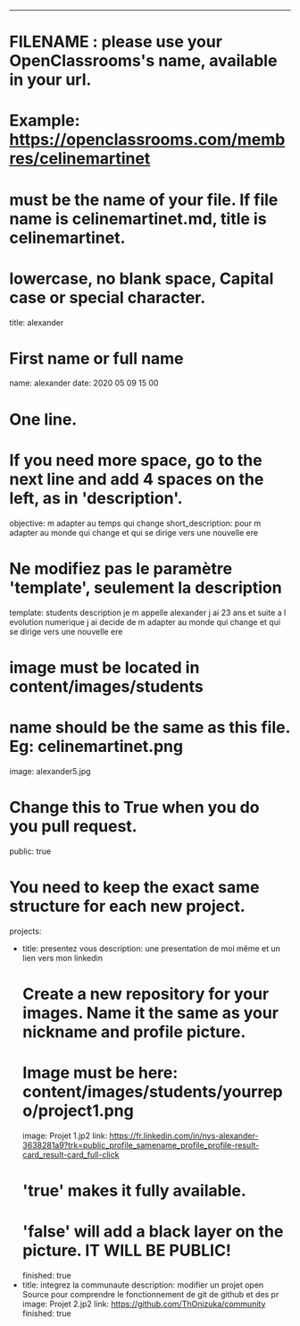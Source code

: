 ---

# FILENAME : please use your OpenClassrooms's name, available in your url.
# Example: https://openclassrooms.com/membres/celinemartinet
# must be the name of your file. If file name is celinemartinet.md, title is celinemartinet.
# lowercase, no blank space, Capital case or special character.
title: alexander

# First name or full name
name: alexander
date: 2020 05 09 15 00

# One line.
# If you need more space, go to the next line and add 4 spaces on the left, as in 'description'.
objective: m adapter au temps qui change
short_description: pour m adapter au monde qui change et qui se dirige vers une nouvelle ere

# Ne modifiez pas le paramètre 'template', seulement la description
template: students
description je m appelle alexander j ai 23 ans et suite a l evolution numerique
j ai decide de m adapter au monde qui change et qui se dirige vers une nouvelle ere
# image must be located in content/images/students
# name should be the same as this file. Eg: celinemartinet.png
image: alexander5.jpg

# Change this to True when you do you pull request.
public: true

# You need to keep the exact same structure for each new project.
projects:
  - title: presentez vous 
    description: une presentation de moi même et un lien vers mon linkedin
    # Create a new repository for your images. Name it the same as your nickname and profile picture.
    # Image must be here: content/images/students/yourrepo/project1.png
    image: Projet 1.jp2
    link: https://fr.linkedin.com/in/nys-alexander-3638281a9?trk=public_profile_samename_profile_profile-result-card_result-card_full-click
    # 'true' makes it fully available.
    # 'false' will add a black layer on the picture. IT WILL BE PUBLIC!
    finished: true
  - title: integrez la communaute 
    description: modifier un projet open Source pour comprendre le fonctionnement de git de github et des pr 
    image: Projet 2.jp2
    link: https://github.com/ThOnizuka/community 
    finished: true
  

